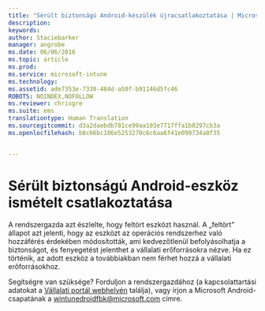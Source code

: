 ```yaml
---
title: "Sérült biztonságú Android-készülék újracsatlakoztatása | Microsoft Intune"
description: 
keywords: 
author: Staciebarker
manager: angrobe
ms.date: 06/06/2016
ms.topic: article
ms.prod: 
ms.service: microsoft-intune
ms.technology: 
ms.assetid: ade7353e-7338-484d-a50f-b91146d5fc46
ROBOTS: NOINDEX,NOFOLLOW
ms.reviewer: chrisgre
ms.suite: ems
translationtype: Human Translation
ms.sourcegitcommit: d3a2daebdb781ce99aa103e7717ffa1b0297cb3a
ms.openlocfilehash: b8c66bc186e5253270c6c6aa6f41e099734a0f35


---
```


# Sérült biztonságú Android-eszköz ismételt csatlakoztatása
A rendszergazda azt észlelte, hogy feltört eszközt használ. A „feltört” állapot azt jelenti, hogy az eszközt az operációs rendszerhez való hozzáférés érdekében módosították, ami kedvezőtlenül befolyásolhatja a biztonságot, és fenyegetést jelenthet a vállalati erőforrásokra nézve. Ha ez történik, az adott eszköz a továbbiakban nem férhet hozzá a vállalati erőforrásokhoz.

Segítségre van szüksége? Forduljon a rendszergazdához (a kapcsolattartási adatokat a [Vállalati portál webhelyén](http://portal.manage.microsoft.com) találja), vagy írjon a Microsoft Android-csapatának a wintunedroidfbk@microsoft.com címre.



<!--HONumber=Aug16_HO4-->


